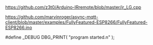 https://github.com/z3t0/Arduino-IRremote/blob/master/ir_LG.cpp


https://github.com/marvinroger/async-mqtt-client/blob/master/examples/FullyFeatured-ESP8266/FullyFeatured-ESP8266.ino



#define _DEBUG
DBG_PRINT( "program started.n" );